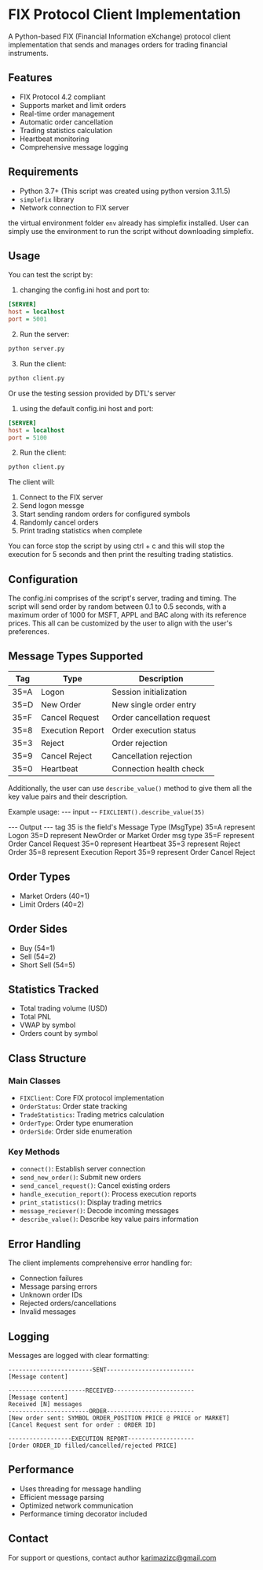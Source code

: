 # FIX Protocol Client Implementation

A Python-based FIX (Financial Information eXchange) protocol client implementation that sends and manages orders for trading financial instruments.

## Features

- FIX Protocol 4.2 compliant
- Supports market and limit orders
- Real-time order management
- Automatic order cancellation
- Trading statistics calculation
- Heartbeat monitoring
- Comprehensive message logging

## Requirements

- Python 3.7+ (This script was created using python version 3.11.5)
- `simplefix` library
- Network connection to FIX server

the virtual environment folder `env` already has simplefix installed. User can simply use the environment to run the script without downloading simplefix.

## Usage

You can test the script by:

1. changing the config.ini host and port to:
```config.ini
[SERVER]
host = localhost
port = 5001
```

2. Run the server:
```bash
python server.py
```

3. Run the client:
```bash
python client.py
```

Or use the testing session provided by DTL's server

1. using the default config.ini host and port:
```config.ini
[SERVER]
host = localhost
port = 5100
```

2. Run the client:
```bash
python client.py
```

The client will:
1. Connect to the FIX server
2. Send logon messge
3. Start sending random orders for configured symbols
4. Randomly cancel orders
5. Print trading statistics when complete

You can force stop the script by using ctrl + c and this will stop the execution for 5 seconds and then print 
the resulting trading statistics.

## Configuration

The config.ini comprises of the script's server, trading and timing. The script will send order by random between 0.1 to 0.5 seconds, with a maximum order of 1000 for MSFT, APPL and BAC along with its reference prices. This all can be customized by the user to align with the user's preferences.

## Message Types Supported

| Tag | Type | Description |
|-----|------|-------------|
| 35=A | Logon | Session initialization |
| 35=D | New Order | New single order entry |
| 35=F | Cancel Request | Order cancellation request |
| 35=8 | Execution Report | Order execution status |
| 35=3 | Reject | Order rejection |
| 35=9 | Cancel Reject | Cancellation rejection |
| 35=0 | Heartbeat | Connection health check |

Additionally, the user can use `describe_value()` method to give them all the key value pairs and their description.

Example usage: 
--- input --
`FIXCLIENT().describe_value(35)`

--- Output ---
tag 35 is the field's Message Type (MsgType)
35=A represent Logon
35=D represent NewOrder or Market Order msg type
35=F represent Order Cancel Request
35=0 represent Heartbeat
35=3 represent Reject Order
35=8 represent Execution Report
35=9 represent Order Cancel Reject

## Order Types

- Market Orders (40=1)
- Limit Orders (40=2)

## Order Sides

- Buy (54=1)
- Sell (54=2)
- Short Sell (54=5)

## Statistics Tracked

- Total trading volume (USD)
- Total PNL
- VWAP by symbol
- Orders count by symbol

## Class Structure

### Main Classes

- `FIXClient`: Core FIX protocol implementation
- `OrderStatus`: Order state tracking
- `TradeStatistics`: Trading metrics calculation
- `OrderType`: Order type enumeration
- `OrderSide`: Order side enumeration

### Key Methods

- `connect()`: Establish server connection
- `send_new_order()`: Submit new orders
- `send_cancel_request()`: Cancel existing orders
- `handle_execution_report()`: Process execution reports
- `print_statistics()`: Display trading metrics
- `message_reciever()`: Decode incoming messages
- `describe_value()`: Describe key value pairs information

## Error Handling

The client implements comprehensive error handling for:
- Connection failures
- Message parsing errors
- Unknown order IDs
- Rejected orders/cancellations
- Invalid messages

## Logging

Messages are logged with clear formatting:
```
------------------------SENT-------------------------
[Message content]

----------------------RECEIVED-----------------------
[Message content]
Received [N] messages
-----------------------ORDER-------------------------
[New order sent: SYMBOL ORDER_POSITION PRICE @ PRICE or MARKET]
[Cancel Request sent for order : ORDER ID]

------------------EXECUTION REPORT-------------------
[Order ORDER_ID filled/cancelled/rejected PRICE]
```

## Performance

- Uses threading for message handling
- Efficient message parsing
- Optimized network communication
- Performance timing decorator included

## Contact

For support or questions, contact author karimazizc@gmail.com
